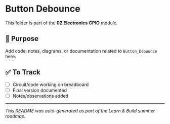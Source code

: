 # Button Debounce

This folder is part of the **02 Electronics GPIO** module.

## 📌 Purpose
Add code, notes, diagrams, or documentation related to `Button_Debounce` here.

## ✅ To Track
- [ ] Circuit/code working on breadboard
- [ ] Final version documented
- [ ] Notes/observations added

---

_This README was auto-generated as part of the Learn & Build summer roadmap._